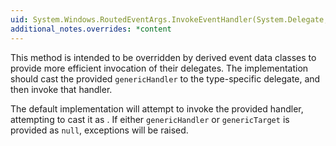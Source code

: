 ```yaml
---
uid: System.Windows.RoutedEventArgs.InvokeEventHandler(System.Delegate,System.Object)
additional_notes.overrides: *content
---
```


<p>This method is intended to be overridden by derived event data classes to provide more efficient invocation of their delegates. The implementation should cast the provided <code>genericHandler</code> to the type-specific delegate, and then invoke that handler.  
  
 The default implementation will attempt to invoke the provided handler, attempting to cast it as <xref href="System.Windows.RoutedEventHandler"></xref>. If either <code>genericHandler</code> or <code>genericTarget</code> is provided as `null`, exceptions will be raised.</p>


